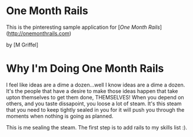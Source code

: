 # One Month Rails

This is the pinteresting sample application for
[*One Month Rails*] (http://onemonthrails.com)

by [M Griffel] 

# Why I'm Doing One Month Rails

I feel like ideas are a dime a dozen...well I know ideas are a dime a dozen. It's the people that have a desire to make those ideas happen that take upton themselves to get them done, THEMSELVES! When you depend on others, and you taste dissapoint, you loose a lot of steam. It's this steam that you need to keep tightly sealed in you for it will push you through the moments when nothing is going as planned.

This is me sealing the steam. The first step is to add rails to my skills list :).